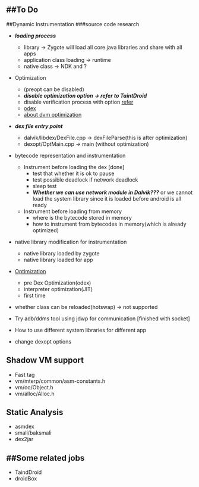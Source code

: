 ##To Do
---

##Dynamic Instrumentation
###source code research
* ___loading process___
  * library -> Zygote will load all core java libraries and share with all apps
  * application class loading -> runtime
  * native class -> NDK and ?
* Optimization
  * (preopt can be disabled)
  * ___disable optimization option -> refer to TaintDroid___
  * disable verification process with option [refer](http://www.netmite.com/android/mydroid/dalvik/docs/embedded-vm-control.html)
  * [odex](https://code.google.com/p/smali/wiki/DeodexInstructions)
  * [about dvm optimization](http://www.netmite.com/android/mydroid/dalvik/docs/dexopt.html)
* ___dex file entry point___
  * dalvik/libdex/DexFile.cpp -> dexFileParse(this is after optimization)
  * dexopt/OptMain.cpp -> main (without optimization)

* bytecode representation and instrumentation
  * Instrument before loading the dex [done]
    * test that whether it is ok to pause
    * test possible deadlock if network deadlock
    * sleep test
    * ___Whether we can use network module in Dalvik???___ or we cannot load the system library since it is loaded before android is all ready
  * Instrument before loading from memory
    * where is the bytecode stored in memory
    * how to instrument from bytecodes in memory(which is already optimized)
    
* native library modification for instrumentation
   * native library loaded by zygote
   * native library loaded for app

* [Optimization](http://www.netmite.com/android/mydroid/dalvik/docs/dexopt.html)
  * pre Dex Optimization(odex)
  * interpreter optimization(JIT)
  * first time
  
* whether class can be reloaded(hotswap) -> not supported

* Try adb/ddms tool using jdwp for communication [finished with socket]

* How to use different system libraries for different app
 * change dexopt options

## Shadow VM support
 * Fast tag
  * vm/mterp/common/asm-constants.h
  * vm/oo/Object.h
  * vm/alloc/Alloc.h
  
## Static Analysis
 * asmdex
 * smali/baksmali
 * dex2jar


##Some related jobs
---
* TaindDroid
* droidBox
